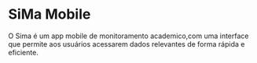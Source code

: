 # SiMa Mobile
O Sima é um app mobile de monitoramento academico,com uma interface que permite aos usuários acessarem dados relevantes de forma rápida e eficiente.


